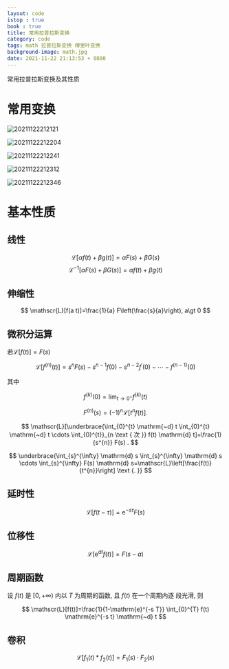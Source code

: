 ```yaml
---
layout: code
istop : true
book : true
title: 常用拉普拉斯变换
category: code
tags: math 拉普拉斯变换 傅里叶变换
background-image: math.jpg
date: 2021-11-22 21:13:53 + 0800
---
```

常用拉普拉斯变换及其性质 <!-- more -->

# 常用变换

![20211122212121](https://i.loli.net/2021/11/22/mkxCZYarNDSQ3WO.png)

![20211122212204](https://i.loli.net/2021/11/22/mjo9K8ErakJxIUL.png)

![20211122212241](https://i.loli.net/2021/11/22/MXoZufRkSm5JjQC.png)

![20211122212312](https://i.loli.net/2021/11/22/dkhCcENDbMTSazI.png)

![20211122212346](https://i.loli.net/2021/11/22/umesOjUI5A3ixbN.png)

# 基本性质

## 线性

$$
\mathscr{L}[\alpha f(t)+\beta g(t)]=\alpha F(s)+\beta G(s)
$$
$$
\mathscr{L}^{-1}[\alpha F(s)+\beta G(s)]=\alpha f(t)+\beta g(t)
$$

## 伸缩性

$$
\mathscr{L}[f(a t)]=\frac{1}{a} F\left(\frac{s}{a}\right), a\gt 0
$$

## 微积分运算

若$\mathscr{L}[f(t)]=F(s)$

$$
\mathscr{L}\left[f^{(n)}(t)\right]= s^{n} F(s)-s^{n-1} f(0)-s^{n-2} f^{\prime}(0)-
 \cdots-f^{(n-1)}(0)
$$

其中

$$
f^{(k)}(0)=\lim _{t \rightarrow 0^{+}} f^{(k)}(t)
$$

$$
F^{(n)}(s)=(-1)^{n} \mathscr{L}\left[t^{n} f(t)\right] .
$$

$$
\mathscr{L}[\underbrace{\int_{0}^{t} \mathrm{~d} t \int_{0}^{t} \mathrm{~d} t \cdots \int_{0}^{t}}_{n \text { 次 }} f(t) \mathrm{d} t]=\frac{1}{s^{n}} F(s) .
$$

$$
\underbrace{\int_{s}^{\infty} \mathrm{d} s \int_{s}^{\infty} \mathrm{d} s \cdots \int_{s}^{\infty} F(s) \mathrm{d} s=\mathscr{L}\left[\frac{f(t)}{t^{n}}\right] \text {. }}
$$

## 延时性

$$
\mathscr{L}[f(t-\tau)]=\mathrm{e}^{-s \tau} F(s)
$$

## 位移性

$$
\mathscr{L}\left[\mathrm{e}^{a t} f(t)\right]=F(s-a)
$$

## 周期函数

设 $f(t)$ 是 $[0, +\infty)$ 内以 $T$ 为周期的函数, 且 $f(t)$ 在一个周期内逐 段光滑, 则

$$
\mathscr{L}[f(t)]=\frac{1}{1-\mathrm{e}^{-s T}} \int_{0}^{T} f(t) \mathrm{e}^{-s t} \mathrm{~d} t
$$

## 卷积

$$
\mathscr{L}\left[f_{1}(t) * f_{2}(t)\right]=F_{1}(s) \cdot F_{2}(s)
$$
